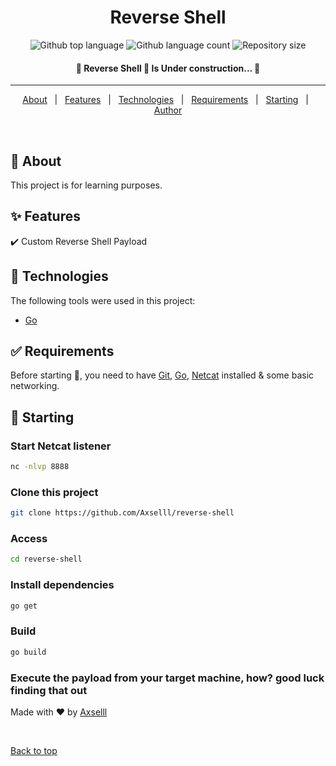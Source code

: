 <h1 align="center">Reverse Shell</h1>

<p align="center">
  <img alt="Github top language" src="https://img.shields.io/github/go-mod/go-version/Axselll/reverse-shell">

  <img alt="Github language count" src="https://img.shields.io/github/languages/count/Axselll/reverse-shell">

  <img alt="Repository size" src="https://img.shields.io/github/repo-size/Axselll/reverse-shell">

  <!-- <img alt="Github issues" src="https://img.shields.io/github/issues/{{YOUR_GITHUB_USERNAME}}/go-rest?color=56BEB8" /> -->

  <!-- <img alt="Github forks" src="https://img.shields.io/github/forks/{{YOUR_GITHUB_USERNAME}}/go-rest?color=56BEB8" /> -->

  <!-- <img alt="Github stars" src="https://img.shields.io/github/stars/{{YOUR_GITHUB_USERNAME}}/go-rest?color=56BEB8" /> -->
</p>

<!-- Status -->

<h4 align="center"> 
	🚧  Reverse Shell 🚀  Is Under construction...  🚧
</h4> 

<hr>

<p align="center">
  <a href="#dart-about">About</a> &#xa0; | &#xa0; 
  <a href="#sparkles-features">Features</a> &#xa0; | &#xa0;
  <a href="#rocket-technologies">Technologies</a> &#xa0; | &#xa0;
  <a href="#white_check_mark-requirements">Requirements</a> &#xa0; | &#xa0;
  <a href="#checkered_flag-starting">Starting</a> &#xa0; | &#xa0;
  <a href="https://github.com/Axselll" target="_blank">Author</a>
</p>

<br>

## :dart: About ##

This project is for learning purposes.

## :sparkles: Features ##

:heavy_check_mark: Custom Reverse Shell Payload


## :rocket: Technologies ##

The following tools were used in this project:

- [Go](https://go.dev/)


## :white_check_mark: Requirements ##

Before starting :checkered_flag:, you need to have [Git](https://git-scm.com), [Go](https://go.dev/), [Netcat](https://sectools.org/tool/netcat/) installed & some basic networking.

## :checkered_flag: Starting ##

### Start Netcat listener ###
```bash
nc -nlvp 8888
```

### Clone this project ####
```bash
git clone https://github.com/Axselll/reverse-shell
```

### Access ###
```bash
cd reverse-shell
```

### Install dependencies ###
```bash
go get
```

### Build ###
```bash
go build
```
### Execute the payload from your target machine, how? good luck finding that out ###

Made with :heart: by <a href="https://github.com/{{Axselll}}" target="_blank">Axselll</a>

&#xa0;

<a href="#top">Back to top</a>